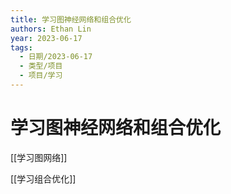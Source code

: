 ```yaml
---
title: 学习图神经网络和组合优化
authors: Ethan Lin
year: 2023-06-17 
tags:
  - 日期/2023-06-17 
  - 类型/项目 
  - 项目/学习 
---
```



# 学习图神经网络和组合优化







[[学习图网络]]

[[学习组合优化]]


